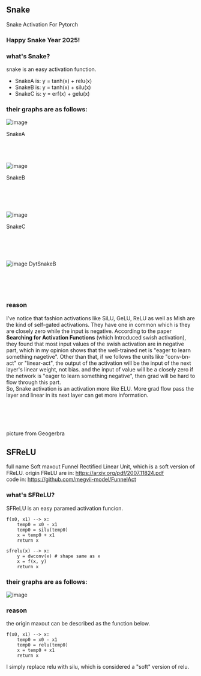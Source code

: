 ## Snake
Snake Activation For Pytorch
### Happy Snake Year 2025!

### what's Snake?
snake is an easy activation function.

- SnakeA is: y = tanh(x) + relu(x)
- SnakeB is: y = tanh(x) + silu(x)
- SnakeC is: y = erf(x) + gelu(x)

### their graphs are as follows:
![image](https://github.com/user-attachments/assets/d5844cac-ce02-4520-b538-9780bd2f83c9)

SnakeA <br/><br/><br/><br/><br/>
![image](https://github.com/user-attachments/assets/92d8aea9-107d-4f00-9793-c2efde3128ae)

SnakeB <br/><br/><br/><br/><br/>

![image](https://github.com/user-attachments/assets/51a8596a-3c5d-4a0e-8b19-a45b4d4286ab)

SnakeC <br/><br/><br/><br/><br/>

![image](https://github.com/user-attachments/assets/015c170a-e75f-46c6-a5ca-3e407807cf16)
DytSnakeB <br/><br/><br/><br/><br/>

### reason
I've notice that fashion activations like SiLU, GeLU, ReLU as well as Mish are the kind of self-gated activations. They have one in common which is they are closely zero while the input
 is negative. According to the paper **Searching for Activation Functions** (which Introduced swish activation), they found that most input values of the swish activation are in negative part, which in my opinion 
 shows that the well-trained net is "eager to learn something nagetive". Other than that, if we follows the units like "conv-bn-act" or "linear-act", the output of the activation will be the input of the next layer's 
 linear weight, not bias. and the input of value will be a closely zero if the network is "eager to learn something negative", then grad will be hard to flow through this part.<br/>
 So, Snake activation is an activation more like ELU. More grad flow pass the layer and linear in its next layer can get more information.
<br/><br/><br/><br/><br/><br/>
picture from Geogerbra

## SFReLU
full name Soft maxout Funnel Rectified Linear Unit, which is a soft version of FReLU.
origin FReLU are in: https://arxiv.org/pdf/2007.11824.pdf <br>
code in: https://github.com/megvii-model/FunnelAct <br>
### what's SFReLU?
SFReLU is an easy paramed activation funcion.
```
f(x0, x1) --> x:
    temp0 = x0 - x1
    temp0 = silu(temp0)
    x = temp0 + x1
    return x

sfrelu(x) --> x:
    y = dwconv(x) # shape same as x
    x = f(x, y)
    return x
```
### their graphs are as follows:
![image](https://github.com/user-attachments/assets/47993677-09ff-453b-b5fb-fb00961c8e83)
### reason
the origin maxout can be described as the function below.
```
f(x0, x1) --> x:
    temp0 = x0 - x1
    temp0 = relu(temp0)
    x = temp0 + x1
    return x
```
I simply replace relu with silu, which is considered a "soft" version of relu.
